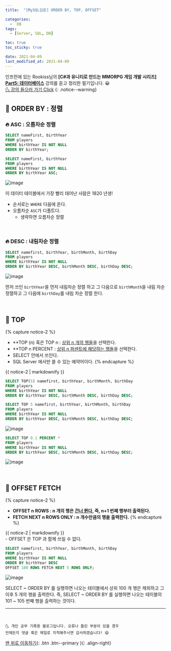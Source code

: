 ```yaml
---
title:  "[MySQL입문] ORDER BY, TOP, OFFSET" 

categories:
  -  DB
tags:
  - [Server, SQL, DB]

toc: true
toc_sticky: true

date: 2021-04-09
last_modified_at: 2021-04-09
---
```


인프런에 있는 Rookiss님의 **[C#과 유니티로 만드는 MMORPG 게임 개발 시리즈] <u>Part5: 데이터베이스</u>** 강의를 듣고 정리한 필기입니다. 😀  
[🌜 강의 들으러 가기 Click](https://www.inflearn.com/course/유니티-MMORPG-개발-part5)
{: .notice--warning}

## 🚀 ORDER BY : 정렬

### 🔥 ASC : 오름차순 정렬

```sql
SELECT nameFirst, birthYear
FROM players
WHERE birthYear IS NOT NULL
ORDER BY birthYear;
```

```sql
SELECT nameFirst, birthYear
FROM players
WHERE birthYear IS NOT NULL
ORDER BY birthYear ASC;
```

![image](https://user-images.githubusercontent.com/42318591/114293376-92b2d280-9ad0-11eb-8f8e-5d680311da15.png)

이 데이터 테이블에서 가장 빨리 태어난 사람은 1820 년생!

- 순서로는 `WHERE` 다음에 온다.
- 오름차순 `ASC`가 디폴트다.
  - 생략하면 오름차순 정렬

<br>

### 🔥 DESC : 내림차순 정렬 

```sql
SELECT namefirst, birthYear, birthMonth, birthDay
FROM players
WHERE birthYear IS NOT NULL
ORDER BY birthYear DESC, birthMonth DESC, birthDay DESC;  
```

![image](https://user-images.githubusercontent.com/42318591/114293419-d4437d80-9ad0-11eb-90f1-25226c7f0bde.png)

먼저 쓰인 `birthYear`을 먼저 내림차순 정렬 하고 그 다음으로 `birthMonth`을 내림 차순 정렬하고 그 다음에 `birthDay`를 내림 차순 정렬 한다.

<br>

## 🚀 TOP

{% capture notice-2 %}
- **TOP (n) 혹은 TOP n : <u>상위 n 개의 행들</u>을 선택한다.
- **TOP n PERCENT : <u>상위 n 퍼센트에 해당하는 행들</u>을 선택한다.
- SELECT 안에서 쓰인다.
- SQL Server 에서만 쓸 수 있는 예약어이다.
{% endcapture %}
<div class="notice">{{ notice-2 | markdownify }}</div>

```sql
SELECT TOP(5) namefirst, birthYear, birthMonth, birthDay
FROM players
WHERE birthYear IS NOT NULL
ORDER BY birthYear DESC, birthMonth DESC, birthDay DESC;  
```
```sql
SELECT TOP 5 namefirst, birthYear, birthMonth, birthDay
FROM players
WHERE birthYear IS NOT NULL
ORDER BY birthYear DESC, birthMonth DESC, birthDay DESC;  
```

![image](https://user-images.githubusercontent.com/42318591/114293532-dce88380-9ad1-11eb-91bf-2ec7e09414ae.png)


```sql
SELECT TOP 0.1 PERCENT *
FROM players
WHERE birthYear IS NOT NULL
ORDER BY birthYear DESC, birthMonth DESC, birthDay DESC;  
```

![image](https://user-images.githubusercontent.com/42318591/114293576-3650b280-9ad2-11eb-9356-0704215a0c18.png)


<br>

## 🚀 OFFSET FETCH

{% capture notice-2 %}
- **OFFSET n ROWS : n 개의 행은 <u>건너 뛴다.</u> 즉, n+1 번째 행부터 출력된다.**
- **FETCH NEXT n ROWS ONLY : n 개수만큼의 행을 출력한다.**
{% endcapture %}
<div class="notice">{{ notice-2 | markdownify }}</div>
- OFFSET 은 TOP 과 함께 쓰일 수 없다.

```sql
SELECT namefirst, birthYear, birthMonth, birthDay
FROM players
WHERE birthYear IS NOT NULL
ORDER BY birthYear DESC
OFFSET 100 ROWS FETCH NEXT 5 ROWS ONLY;
```

![image](https://user-images.githubusercontent.com/42318591/114293619-acedb000-9ad2-11eb-9288-5f726b9baebd.png)

SELECT ~ ORDER BY 를 실행하면 나오는 테이블에서 상위 100 개 행은 제외하고 그 이후 5 개의 행을 출력한다. 즉, SELECT ~ ORDER BY 를 실행하면 나오는 테이블의 101 ~ 105 번째 행을 출력하는 것이다.

***
<br>

    🌜 개인 공부 기록용 블로그입니다. 오류나 틀린 부분이 있을 경우 
    언제든지 댓글 혹은 메일로 지적해주시면 감사하겠습니다! 😄

[맨 위로 이동하기](#){: .btn .btn--primary }{: .align-right}